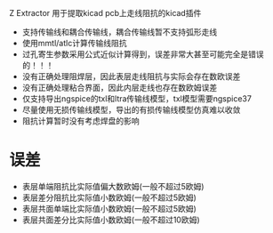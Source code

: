 Z Extractor 用于提取kicad pcb上走线阻抗的kicad插件

- 支持传输线和耦合传输线，耦合传输线暂不支持弧形走线
- 使用mmtl/atlc计算传输线阻抗
- 过孔寄生参数采用公式近似计算得到，误差非常大甚至可能完全是错误的！！！
- 没有正确处理阻焊层，因此表层走线阻抗与实际会存在数欧误差
- 没有正确处理粘合界面，因此内层走线也存在数欧姆误差
- 仅支持导出ngspice的txl和ltra传输线模型，txl模型需要ngspice37
- 尽量使用无损传输线模型，导出的有损传输线模型仿真难以收敛
- 阻抗计算暂时没有考虑焊盘的影响

# 误差
- 表层单端阻抗比实际值偏大数欧姆(一般不超过5欧姆)
- 表层差分阻抗比实际值小数欧姆(一般不超过5欧姆)
- 表层共面单端比实际值小数欧姆(一般不超过5欧姆)
- 表层共面差分比实际值小数欧姆(一般不超过10欧姆)
